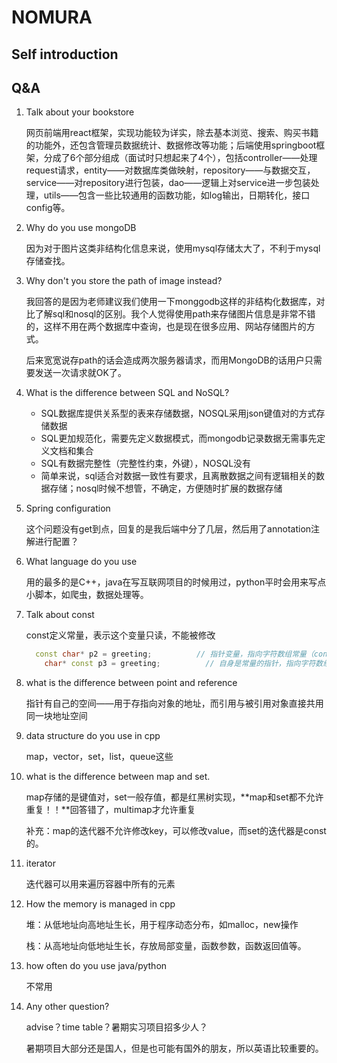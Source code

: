 # NOMURA

## Self introduction

## Q&A

1. Talk about your bookstore

	网页前端用react框架，实现功能较为详实，除去基本浏览、搜索、购买书籍的功能外，还包含管理员数据统计、数据修改等功能；后端使用springboot框架，分成了6个部分组成（面试时只想起来了4个），包括controller——处理request请求，entity——对数据库类做映射，repository——与数据交互，service——对repository进行包装，dao——逻辑上对service进一步包装处理，utils——包含一些比较通用的函数功能，如log输出，日期转化，接口config等。

2. Why do you use mongoDB

	因为对于图片这类非结构化信息来说，使用mysql存储太大了，不利于mysql存储查找。

3. Why don't you store the path of image instead?

	我回答的是因为老师建议我们使用一下monggodb这样的非结构化数据库，对比了解sql和nosql的区别。我个人觉得使用path来存储图片信息是非常不错的，这样不用在两个数据库中查询，也是现在很多应用、网站存储图片的方式。

	后来宽宽说存path的话会造成两次服务器请求，而用MongoDB的话用户只需要发送一次请求就OK了。

4. What is the difference between SQL and NoSQL?

	- SQL数据库提供关系型的表来存储数据，NOSQL采用json键值对的方式存储数据
	- SQL更加规范化，需要先定义数据模式，而mongodb记录数据无需事先定义文档和集合
	- SQL有数据完整性（完整性约束，外键），NOSQL没有
	- 简单来说，sql适合对数据一致性有要求，且离散数据之间有逻辑相关的数据存储；nosql时候不想管，不确定，方便随时扩展的数据存储

5. Spring configuration

	这个问题没有get到点，回复的是我后端中分了几层，然后用了annotation注解进行配置？

6. What language do you use

	用的最多的是C++，java在写互联网项目的时候用过，python平时会用来写点小脚本，如爬虫，数据处理等。

7. Talk about const

	const定义常量，表示这个变量只读，不能被修改

	```c++
	  const char* p2 = greeting;          // 指针变量，指向字符数组常量（const 后面是 char，说明指向的字符（char）不可改变）
	    char* const p3 = greeting;          // 自身是常量的指针，指向字符数组变量（const 后面是 p3，说明 p3 指针自身不可改变）
	```

8. what is the difference between point and reference

	指针有自己的空间——用于存指向对象的地址，而引用与被引用对象直接共用同一块地址空间

9. data structure do you use in cpp

	map，vector，set，list，queue这些

10. what is the difference between map and set.

	map存储的是键值对，set一般存值，都是红黑树实现，**map和set都不允许重复！！**回答错了，multimap才允许重复

	补充：map的迭代器不允许修改key，可以修改value，而set的迭代器是const的。

11. iterator

	迭代器可以用来遍历容器中所有的元素

12. How the memory is managed in cpp

	堆：从低地址向高地址生长，用于程序动态分布，如malloc，new操作

	栈：从高地址向低地址生长，存放局部变量，函数参数，函数返回值等。

13. how often do you use java/python

	不常用

14. Any other question?

	advise？time table？暑期实习项目招多少人？

	暑期项目大部分还是国人，但是也可能有国外的朋友，所以英语比较重要的。



